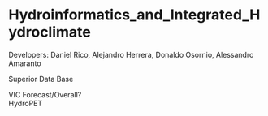 # Hydroinformatics_and_Integrated_Hydroclimate
Developers: Daniel Rico, Alejandro Herrera, Donaldo Osornio, Alessandro Amaranto


Superior Data Base<br/>



VIC Forecast/Overall?<br/> 
HydroPET<br/>

